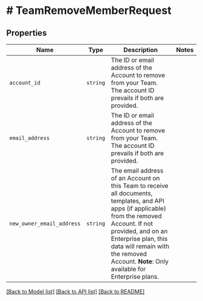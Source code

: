 # # TeamRemoveMemberRequest



## Properties

Name | Type | Description | Notes
------------ | ------------- | ------------- | -------------
| `account_id` | ```string``` |  The ID or email address of the Account to remove from your Team. The account ID prevails if both are provided.  |  |
| `email_address` | ```string``` |  The ID or email address of the Account to remove from your Team. The account ID prevails if both are provided.  |  |
| `new_owner_email_address` | ```string``` |  The email address of an Account on this Team to receive all documents, templates, and API apps (if applicable) from the removed Account. If not provided, and on an Enterprise plan, this data will remain with the removed Account. **Note**: Only available for Enterprise plans.  |  |

[[Back to Model list]](../../README.md#models) [[Back to API list]](../../README.md#endpoints) [[Back to README]](../../README.md)
